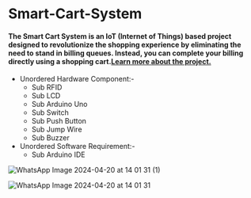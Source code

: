 # Smart-Cart-System

#### The Smart Cart System is an IoT (Internet of Things) based project designed to revolutionize the shopping experience by eliminating the need to stand in billing queues. Instead, you can complete your billing directly using a shopping cart.[Learn more about the project.](https://abhixak.github.io/Cartify/about.html)
* Unordered Hardware Component:-
  * Sub RFID
  * Sub LCD
  * Sub Arduino Uno
  * Sub Switch
  * Sub Push Button
  * Sub Jump Wire
  * Sub Buzzer
* Unordered Software Requirement:-
  * Sub Arduino IDE

![WhatsApp Image 2024-04-20 at 14 01 31 (1)](https://github.com/khushboogup/Smart-Cart-System/assets/120629683/b774113f-a017-4053-a6cd-848c95db2850)

![WhatsApp Image 2024-04-20 at 14 01 31](https://github.com/khushboogup/Smart-Cart-System/assets/120629683/62e8c1ab-9c2f-4281-8d73-799a004dbf8c)

